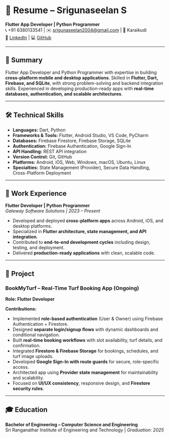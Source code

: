 # 📌 Resume – Srigunaseelan S

**Flutter App Developer | Python Programmer**  
📞 +91 6380133541 | ✉️ srigunaseelan2004@gmail.com | 📍 Karaikudi  
🔗 [LinkedIn](https://www.linkedin.com/in/srigunaseelan) | 💻 [GitHub](https://github.com/Srigunas)

---

## 📝 Summary
Flutter App Developer and Python Programmer with expertise in building **cross-platform mobile and desktop applications**. Skilled in **Flutter, Dart, Firebase, and SQLite**, with strong problem-solving and backend integration skills. Experienced in developing production-ready apps with **real-time databases, authentication, and scalable architectures**.

---

## 🛠️ Technical Skills
- **Languages:** Dart, Python  
- **Frameworks & Tools:** Flutter, Android Studio, VS Code, PyCharm  
- **Databases:** Firebase Firestore, Firebase Storage, SQLite  
- **Authentication:** Firebase Authentication, Google Sign-In  
- **API Handling:** REST API integration  
- **Version Control:** Git, GitHub  
- **Platforms:** Android, iOS, Web, Windows, macOS, Ubuntu, Linux  
- **Specialties:** State Management (Provider), Secure Data Handling, Cross-Platform Deployment  

---

## 💼 Work Experience
**Flutter Developer | Python Programmer**  
*Gateway Software Solutions | 2023 – Present*  

- Developed and deployed **cross-platform apps** across Android, iOS, and desktop platforms.  
- Specialized in **Flutter architecture, state management, and API integration**.  
- Contributed to **end-to-end development cycles** including design, testing, and deployment.  
- Delivered **production-ready applications** with clean, scalable code.  

---

## 🚀 Project
### BookMyTurf – Real-Time Turf Booking App (Ongoing)  
**Role: Flutter Developer**

**Contributions:**
- Implemented **role-based authentication** (User & Owner) using Firebase Authentication + Firestore.  
- Designed **separate login/signup flows** with dynamic dashboards and conditional navigation.  
- Built **real-time booking workflows** with slot availability, turf details, and confirmation.  
- Integrated **Firestore & Firebase Storage** for bookings, schedules, and turf image uploads.  
- Developed **Google Sign-In with route guards** for secure, role-specific access.  
- Architected app using **Provider state management** for maintainability and scalability.  
- Focused on **UI/UX consistency**, responsive design, and **Firestore security rules**.  

---

## 🎓 Education
**Bachelor of Engineering – Computer Science and Engineering**  
Sri Ranganathar Institute of Engineering and Technology | *Graduation: 2025*  
